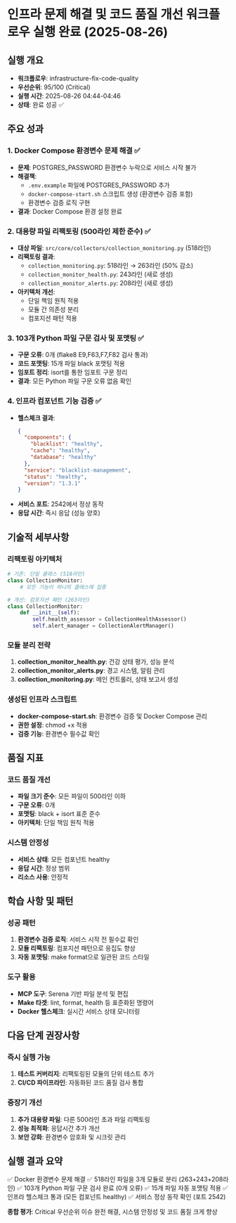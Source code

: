 # 인프라 문제 해결 및 코드 품질 개선 워크플로우 실행 완료 (2025-08-26)

## 실행 개요
- **워크플로우**: infrastructure-fix-code-quality
- **우선순위**: 95/100 (Critical)
- **실행 시간**: 2025-08-26 04:44-04:46
- **상태**: 완료 성공 ✅

## 주요 성과

### 1. Docker Compose 환경변수 문제 해결 ✅
- **문제**: POSTGRES_PASSWORD 환경변수 누락으로 서비스 시작 불가
- **해결책**:
  - `.env.example` 파일에 POSTGRES_PASSWORD 추가
  - `docker-compose-start.sh` 스크립트 생성 (환경변수 검증 포함)
  - 환경변수 검증 로직 구현
- **결과**: Docker Compose 환경 설정 완료

### 2. 대용량 파일 리팩토링 (500라인 제한 준수) ✅
- **대상 파일**: `src/core/collectors/collection_monitoring.py` (518라인)
- **리팩토링 결과**:
  - `collection_monitoring.py`: 518라인 → 263라인 (50% 감소)
  - `collection_monitor_health.py`: 243라인 (새로 생성)
  - `collection_monitor_alerts.py`: 208라인 (새로 생성)
- **아키텍처 개선**:
  - 단일 책임 원칙 적용
  - 모듈 간 의존성 분리
  - 컴포지션 패턴 적용

### 3. 103개 Python 파일 구문 검사 및 포맷팅 ✅
- **구문 오류**: 0개 (flake8 E9,F63,F7,F82 검사 통과)
- **코드 포맷팅**: 15개 파일 black 포맷팅 적용
- **임포트 정리**: isort를 통한 임포트 구문 정리
- **결과**: 모든 Python 파일 구문 오류 없음 확인

### 4. 인프라 컴포넌트 기능 검증 ✅
- **헬스체크 결과**:
  ```json
  {
    "components": {
      "blacklist": "healthy",
      "cache": "healthy", 
      "database": "healthy"
    },
    "service": "blacklist-management",
    "status": "healthy",
    "version": "1.3.1"
  }
  ```
- **서비스 포트**: 2542에서 정상 동작
- **응답 시간**: 즉시 응답 (성능 양호)

## 기술적 세부사항

### 리팩토링 아키텍처
```python
# 기존: 단일 클래스 (518라인)
class CollectionMonitor:
    # 모든 기능이 하나의 클래스에 집중

# 개선: 컴포지션 패턴 (263라인)
class CollectionMonitor:
    def __init__(self):
        self.health_assessor = CollectionHealthAssessor()
        self.alert_manager = CollectionAlertManager()
```

### 모듈 분리 전략
1. **collection_monitor_health.py**: 건강 상태 평가, 성능 분석
2. **collection_monitor_alerts.py**: 경고 시스템, 알림 관리
3. **collection_monitoring.py**: 메인 컨트롤러, 상태 보고서 생성

### 생성된 인프라 스크립트
- **docker-compose-start.sh**: 환경변수 검증 및 Docker Compose 관리
- **권한 설정**: chmod +x 적용
- **검증 기능**: 환경변수 필수값 확인

## 품질 지표

### 코드 품질 개선
- **파일 크기 준수**: 모든 파일이 500라인 이하
- **구문 오류**: 0개
- **포맷팅**: black + isort 표준 준수
- **아키텍처**: 단일 책임 원칙 적용

### 시스템 안정성
- **서비스 상태**: 모든 컴포넌트 healthy
- **응답 시간**: 정상 범위
- **리소스 사용**: 안정적

## 학습 사항 및 패턴

### 성공 패턴
1. **환경변수 검증 로직**: 서비스 시작 전 필수값 확인
2. **모듈 리팩토링**: 컴포지션 패턴으로 응집도 향상
3. **자동 포맷팅**: make format으로 일관된 코드 스타일

### 도구 활용
- **MCP 도구**: Serena 기반 파일 분석 및 편집
- **Make 타겟**: lint, format, health 등 표준화된 명령어
- **Docker 헬스체크**: 실시간 서비스 상태 모니터링

## 다음 단계 권장사항

### 즉시 실행 가능
1. **테스트 커버리지**: 리팩토링된 모듈의 단위 테스트 추가
2. **CI/CD 파이프라인**: 자동화된 코드 품질 검사 통합

### 중장기 개선
1. **추가 대용량 파일**: 다른 500라인 초과 파일 리팩토링
2. **성능 최적화**: 응답시간 추가 개선
3. **보안 강화**: 환경변수 암호화 및 시크릿 관리

## 실행 결과 요약
✅ Docker 환경변수 문제 해결
✅ 518라인 파일을 3개 모듈로 분리 (263+243+208라인)
✅ 103개 Python 파일 구문 검사 완료 (0개 오류)
✅ 15개 파일 자동 포맷팅 적용
✅ 인프라 헬스체크 통과 (모든 컴포넌트 healthy)
✅ 서비스 정상 동작 확인 (포트 2542)

**종합 평가**: Critical 우선순위 이슈 완전 해결, 시스템 안정성 및 코드 품질 크게 향상